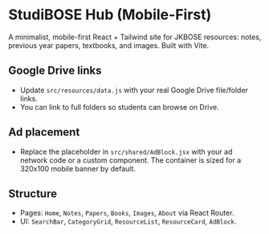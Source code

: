 # StudiBOSE Hub (Mobile-First)

A minimalist, mobile-first React + Tailwind site for JKBOSE resources: notes, previous year papers, textbooks, and images. Built with Vite.

## Google Drive links

- Update `src/resources/data.js` with your real Google Drive file/folder links.
- You can link to full folders so students can browse on Drive.

## Ad placement

- Replace the placeholder in `src/shared/AdBlock.jsx` with your ad network code or a custom component. The container is sized for a 320x100 mobile banner by default.

## Structure

- Pages: `Home`, `Notes`, `Papers`, `Books`, `Images`, `About` via React Router.
- UI: `SearchBar`, `CategoryGrid`, `ResourceList`, `ResourceCard`, `AdBlock`.

